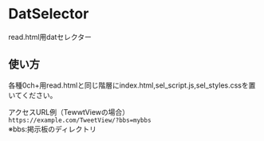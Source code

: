 # DatSelector
read.html用datセレクター
## 使い方  
各種0ch+用read.htmlと同じ階層にindex.html,sel_script.js,sel_styles.cssを置いてください。 
  
アクセスURL例（TewwtViewの場合）  
```https://example.com/TweetView/?bbs=mybbs```  
※bbs:掲示板のディレクトリ  
